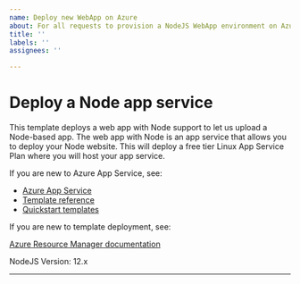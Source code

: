 ```yaml
---
name: Deploy new WebApp on Azure
about: For all requests to provision a NodeJS WebApp environment on Azure
title: ''
labels: ''
assignees: ''

---
```

# Deploy a Node app service

This template deploys a web app with Node support to let us upload a Node-based app. The web app with Node is an app service that allows you to deploy your Node website. This will deploy a free tier Linux App Service Plan where you will host your app service.

If you are new to Azure App Service, see:

- [Azure App Service](https://azure.microsoft.com/services/app-service/web/)
- [Template reference](https://docs.microsoft.com/azure/templates/microsoft.web/allversions)
- [Quickstart templates](https://azure.microsoft.com/resources/templates/?resourceType=Microsoft.Compute&pageNumber=1&sort=Popular&term=web+apps)

If you are new to template deployment, see:

[Azure Resource Manager documentation](https://docs.microsoft.com/azure/azure-resource-manager/)


NodeJS Version: 12.x 

--- 



